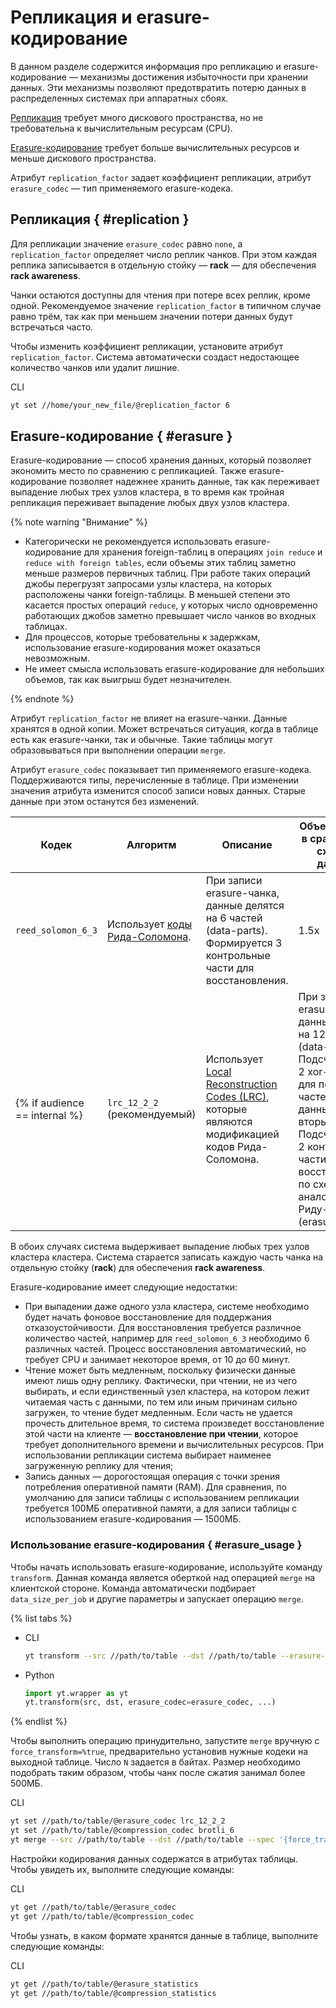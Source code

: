 # Репликация и erasure-кодирование

В данном разделе содержится информация про репликацию и erasure-кодирование — механизмы достижения избыточности при хранении данных. Эти механизмы позволяют предотвратить потерю данных в распределенных системах при аппаратных сбоях. 

[Репликация](https://ru.wikipedia.org/wiki/Репликация_(вычислительная_техника)) требует много дискового пространства, но не требовательна к вычислительным ресурсам (CPU). 

[Erasure-кодирование](https://en.wikipedia.org/wiki/Erasure_code) требует больше вычислительных ресурсов и меньше дискового пространства. 

Атрибут `replication_factor` задает коэффициент репликации, атрибут `erasure_codec` — тип применяемого erasure-кодека. 

## Репликация { #replication }

Для репликации значение `erasure_codec` равно `none`, а `replication_factor` определяет число реплик чанков. При этом каждая реплика записывается в отдельную стойку — **rack** — для обеспечения **rack awareness**. 

Чанки остаются доступны для чтения при потере всех реплик, кроме одной. Рекомендуемое значение `replication_factor` в типичном случае равно трём, так как при меньшем значении потери данных будут встречаться часто.

Чтобы изменить коэффициент репликации, установите атрибут `replication_factor`. Система автоматически создаст недостающее количество чанков или удалит лишние.

CLI
```bash
yt set //home/your_new_file/@replication_factor 6
```

## Erasure-кодирование { #erasure }

Erasure-кодирование — способ хранения данных, который позволяет экономить место по сравнению с репликацией. Также erasure-кодирование позволяет надежнее хранить данные, так как переживает выпадение любых трех узлов кластера, в то время как тройная репликация переживает выпадение любых двух узлов кластера.

{% note warning "Внимание" %}

- Категорически не рекомендуется использовать erasure-кодирование для хранения foreign-таблиц в операциях `join reduce` и `reduce with foreign tables`, если объемы этих таблиц заметно меньше размеров первичных таблиц. При работе таких операций джобы перегрузят запросами узлы кластера, на которых расположены чанки foreign-таблицы. В меньшей степени это касается простых операций `reduce`, у которых число одновременно работающих джобов заметно превышает число чанков во входных таблицах.
- Для процессов, которые требовательны к задержкам, использование erasure-кодирования может оказаться невозможным.
- Не имеет смысла использовать erasure-кодирование для небольших объемов, так как выигрыш будет незначителен.

{% endnote %}

Атрибут `replication_factor` не влияет на erasure-чанки. Данные хранятся в одной копии. 
Может встречаться ситуация, когда в таблице есть как erasure-чанки, так и обычные. Такие таблицы могут образовываться при выполнении операции `merge`. 

Атрибут `erasure_codec` показывает тип применяемого erasure-кодека. Поддерживаются типы, перечисленные в таблице.
При изменении значения атрибута изменится способ записи новых данных. Старые данные при этом останутся без изменений. 


| Кодек | Алгоритм | Описание | Объем на диске в сравнении со сжатыми данными | Стоимость восстановления |
|-------|----------|----------|------------------------|--------------------------|
| `reed_solomon_6_3` | Использует [коды Рида-Соломона](https://ru.wikipedia.org/wiki/Код_Рида_—_Соломона). |  При записи erasure-чанка, данные делятся на 6 частей (data-parts). Формируется 3 контрольные части для восстановления. | 1.5x | Стоимость восстановления высока по затратам CPU и по времени. |
{% if audience == internal %} | `lrc_12_2_2` (рекомендуемый)  | Использует [Local Reconstruction Codes (LRC)](https://www.microsoft.com/en-us/research/publication/erasure-coding-in-windows-azure-storage/?from=http%3A%2F%2Fresearch.microsoft.com%2Fpubs%2F179583%2Flrc12-cheng%2520webpage.pdf), которые являются модификацией кодов Рида-Соломона. | При записи erasure-чанка, данные делятся на 12 частей (data-parts). Подсчитываются 2 xor-части — для первых 6 частей с данными и для вторых 6. Подсчитываются 2 контрольных части для восстановления по схеме, аналогичной Риду-Соломону (erasure-parts). | 1.33x | Стоимость восстановления умеренная по затратам на CPU и по времени. | {% endif %}

В обоих случаях система выдерживает выпадение любых трех узлов кластера кластера.
Система старается записать каждую часть чанка на отдельную стойку (**rack**) для обеспечения **rack awareness**.

Erasure-кодирование имеет следующие недостатки:

- При выпадении даже одного узла кластера, системе необходимо будет начать фоновое восстановление для поддержания отказоустойчивости. Для восстановления требуется различное количество частей, например для `reed_solomon_6_3` необходимо 6 различных частей. Процесс восстановления автоматический, но требует CPU и занимает некоторое время, от 10 до 60 минут.
- Чтение может быть медленным, поскольку физически данные имеют лишь одну реплику. Фактически, при чтении, не из чего выбирать, и если единственный узел кластера, на котором лежит читаемая часть с данными, по тем или иным причинам сильно загружен, то чтение будет медленным. Если часть не удается прочесть длительное время, то система произведет восстановление этой части на клиенте — **восстановление при чтении**, которое требует дополнительного времени и вычислительных ресурсов. При использовании репликации система выбирает наименее загруженную реплику для чтения;
- Запись данных — дорогостоящая операция с точки зрения потребления оперативной памяти (RAM). Для сравнения, по умолчанию для записи таблицы с использованием репликации требуется 100МБ оперативной памяти, а для записи таблицы с использованием erasure-кодирования — 1500МБ.

### Использование erasure-кодирования { #erasure_usage }

Чтобы начать использовать erasure-кодирование, используйте команду `transform`.
Данная команда является оберткой над операцией `merge` на клиентской стороне. Команда автоматически подбирает `data_size_per_job` и другие параметры и запускает операцию `merge`.

{% list tabs %}

- CLI
    ```bash
    yt transform --src //path/to/table --dst //path/to/table --erasure-codec lrc_12_2_2 --compression-codec brotli_6
    ```

- Python
    ```python
    import yt.wrapper as yt
    yt.transform(src, dst, erasure_codec=erasure_codec, ...)
    ```

{% endlist %}

Чтобы выполнить операцию принудительно, запустите `merge` вручную с `force_transform=%true`, предварительно установив нужные кодеки на выходной таблице.
Число `N` задается в байтах. Размер необходимо подобрать таким образом, чтобы чанк после сжатия занимал более 500МБ.

CLI
```bash
yt set //path/to/table/@erasure_codec lrc_12_2_2
yt set //path/to/table/@compression_codec brotli_6
yt merge --src //path/to/table --dst //path/to/table --spec '{force_transform = %true;data_size_per_job=N}
```

Настройки кодирования данных содержатся в атрибутах таблицы. Чтобы увидеть их, выполните следующие команды:

CLI
```bash
yt get //path/to/table/@erasure_codec
yt get //path/to/table/@compression_codec
```

Чтобы узнать, в каком формате хранятся данные в таблице, выполните следующие команды:

CLI
```bash
yt get //path/to/table/@erasure_statistics
yt get //path/to/table/@compression_statistics
```
